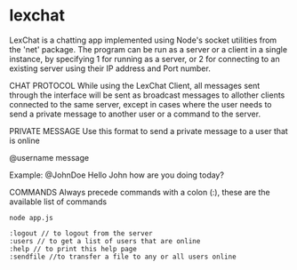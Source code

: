 # lexchat
LexChat is a chatting app implemented using Node's socket utilities from the 'net' package.
The program can be run as a server or a client in a single instance, by specifying 1 for running
as a server, or 2 for connecting to an existing server using their IP address and Port number.

CHAT PROTOCOL
While using the LexChat Client, all messages sent through the interface will be sent as broadcast messages to 
allother clients connected to the same server, except in cases where the user needs to send a private message 
to another user or a command to the server.
    
PRIVATE MESSAGE
Use this format to send a private message to a user that is online

@username message

Example: @JohnDoe Hello John how are you doing today?

COMMANDS
Always precede commands with a colon (:), these are the available list of commands

    node app.js
    
    :logout // to logout from the server
    :users // to get a list of users that are online
    :help // to print this help page
    :sendfile //to transfer a file to any or all users online
